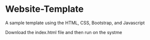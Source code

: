 # Website-Template
A sample template using the HTML, CSS, Bootstrap, and Javascript

Download the index.html file and then run on the systme
